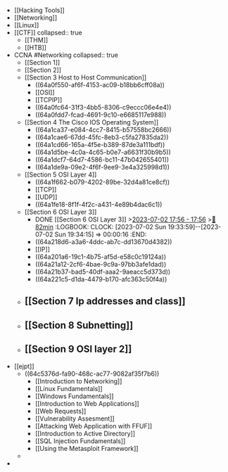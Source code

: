- [[Hacking Tools]]
- [[Networking]]
- [[Linux]]
- [[CTF]]
  collapsed:: true
	- [[THM]]
	- [[HTB]]
- CCNA #Networking
  collapsed:: true
	- [[Section 1]]
	- [[Section 2]]
	- [[Section 3 Host to Host Communication]]
		- ((64a0f550-af6f-4153-ac09-b18bb6cff08a))
		- [[OSI]]
		- [[TCPIP]]
		- ((64a0fc64-31f3-4bb5-8306-c9eccc06e4e4))
		- ((64a0fdd7-fcad-4691-9c10-e6685117e988))
	- [[Section 4 The Cisco IOS Operating System]]
		- ((64a1ca37-e084-4cc7-8415-b57558bc2666))
		- ((64a1cae6-67dd-45fc-8eb3-c5fa27835da2))
		- ((64a1cd66-165a-4f5e-b389-87de3a111bdf))
		- ((64a1d5be-4c0a-4c65-b0e7-a6631f30b9b5))
		- ((64a1dcf7-64d7-4586-bc11-47b042655401))
		- ((64a1de9a-09e2-4f6f-9ee9-3e4a325998d1))
	- [[Section 5 OSI Layer 4]]
		- ((64a1f662-b079-4202-89be-32d4a81ce8cf))
		- [[TCP]]
		- [[UDP]]
		- ((64a1fe18-8f1f-4f2c-a431-4e89b4dac6c1))
	- [[Section 6 OSI Layer 3]]
		- DONE [[Section 6 OSI Layer 3]] >[2023-07-02 17:56 - 17:56](#agenda://?start=1688338591767&end=1688338591767&allDay=false) >[🍅 82min](#agenda-pomo://?t=f-1688367788519-4920)
		  :LOGBOOK:
		  CLOCK: [2023-07-02 Sun 19:33:59]--[2023-07-02 Sun 19:34:15] =>  00:00:16
		  :END:
		- ((64a218d6-a3a6-4ddc-ab7c-dd13670d4382))
		- [[IP]]
		- ((64a201a6-19c1-4b75-af5d-e58c0c19124a))
		- ((64a21a12-2cf6-4bae-9c9a-97bb3afe1dad))
		- ((64a21b37-bad5-40df-aaa2-9aeacc5d373d))
		- ((64a221c5-d1da-4479-b170-afc363c50f4a))
	- [[Section 7 Ip addresses and class]]
		-
	- [[Section 8 Subnetting]]
		-
	- [[Section 9 OSI layer 2]]
		-
- [[ejpt]]
	- ((64c5376d-fa90-468c-ac77-9082af35f7b6))
		- [[Introduction to Networking]]
		- [[Linux Fundamentals]]
		- [[Windows Fundamentals]]
		- [[Introduction to Web Applications]]
		- [[Web Requests]]
		- [[Vulnerability Assesment]]
		- [[Attacking Web Application with FFUF]]
		- [[Introduction to Active Directory]]
		- [[SQL Injection Fundamentals]]
		- [[Using the Metasploit Framework]]
	-
-